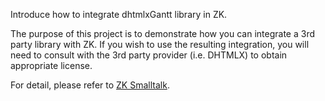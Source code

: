 Introduce how to integrate dhtmlxGantt library in ZK.

The purpose of this project is to demonstrate how you can integrate a 3rd party library with ZK. If you wish to use the resulting integration, you will need to consult with the 3rd party provider (i.e. DHTMLX) to obtain appropriate license.

For detail, please refer to [ZK Smalltalk](http://books.zkoss.org/wiki/Small_Talks/2014/October/Integrate_ZK_with_dhtmlxGantt). 
